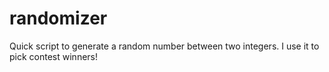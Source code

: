 randomizer
==========

Quick script to generate a random number between two integers. I use it to pick contest winners!